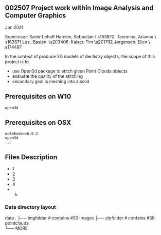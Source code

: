 ## 002507 Project work within Image Analysis and Computer Graphics
Jan 2021

Supervisor: Samir Lehaff
Hansen, Sebastian \\ s163870 
Taormina, Arianna \\ s163671
Lesi, Basian  \\s203406 
Kaiser, Tim \\s201792
Jørgensen, Ellen \\ s174497 


In the context of produce 3D models of dentistry objects, the scope of this project is to 
- use Open3d package to stitch given Point Clouds objects
- evaluate the quality of the stitching
- secondary goal is meshing into a solid



## Prerequisites on W10

```
open3d
```

## Prerequisites on OSX

```
notebook==6.0.3
open3d
...
```


## Files Description
- 1
- 2
- 3
- 4
- 5.

### Data directory layout

   data
    .
    ├── imgfolder                 # contains #30 images
    ├── plyfolder                 # contains #30 pointclouds   
    └── MORE
